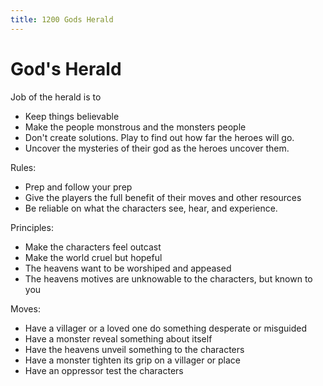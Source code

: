 ```yaml
---
title: 1200 Gods Herald
---
```

# God's Herald
Job of the herald is to 
- Keep things believable 
- Make the people monstrous and the monsters people 
- Don't create solutions. Play to find out how far the heroes will go. 
- Uncover the mysteries of their god as the heroes uncover them. 

Rules:
- Prep and follow your prep
- Give the players the full benefit of their moves and other resources 
- Be reliable on what the characters see, hear, and experience. 

Principles: 
- Make the characters feel outcast
- Make the world cruel but hopeful
- The heavens want to be worshiped and appeased
- The heavens motives are unknowable to the characters, but known to you

Moves: 
- Have a villager or a loved one do something desperate or misguided
- Have a monster reveal something about itself 
- Have the heavens unveil something to the characters 
- Have a monster tighten its grip on a villager or place
- Have an oppressor test the characters 
